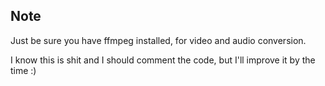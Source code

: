 ## Note
Just be sure you have ffmpeg installed, for video and audio conversion.

I know this is shit and I should comment the code, but I'll improve it by the time :)

